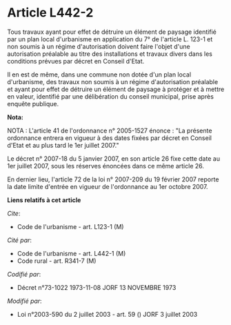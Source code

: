 # Article L442-2

Tous travaux ayant pour effet de détruire un élément de paysage identifié par un plan local d'urbanisme en application du 7°
de l'article L. 123-1 et non soumis à un régime d'autorisation doivent faire l'objet d'une autorisation préalable au titre
des installations et travaux divers dans les conditions prévues par décret en Conseil d'Etat.

Il en est de même, dans une commune non dotée d'un plan local d'urbanisme, des travaux non soumis à un régime d'autorisation
préalable et ayant pour effet de détruire un élément de paysage à protéger et à mettre en valeur, identifié par une
délibération du conseil municipal, prise après enquête publique.

**Nota:**

NOTA : L'article 41 de l'ordonnance n° 2005-1527 énonce : "La présente ordonnance entrera en vigueur à des dates fixées par
décret en Conseil d'Etat et au plus tard le 1er juillet 2007."

Le décret n° 2007-18 du 5 janvier 2007, en son article 26 fixe cette date au 1er juillet 2007, sous les réserves énoncées
dans ce même article 26.

En dernier lieu, l'article 72 de la loi n° 2007-209 du 19 février 2007 reporte la date limite d'entrée en vigueur de
l'ordonnance au 1er octobre 2007.

**Liens relatifs à cet article**

_Cite_:

  - Code de l'urbanisme - art. L123-1 (M)

_Cité par_:

  - Code de l'urbanisme - art. L442-1 (M)
  - Code rural - art. R341-7 (M)

_Codifié par_:

  - Décret n°73-1022 1973-11-08 JORF 13 NOVEMBRE 1973

_Modifié par_:

  - Loi n°2003-590 du 2 juillet 2003 - art. 59 () JORF 3 juillet 2003
